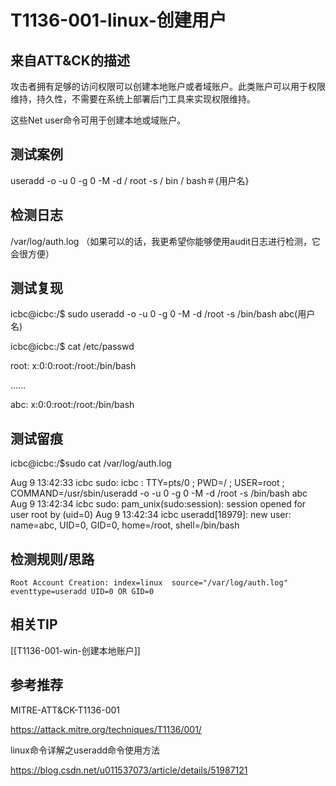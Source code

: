 # T1136-001-linux-创建用户

## 来自ATT&CK的描述

攻击者拥有足够的访问权限可以创建本地账户或者域账户。此类账户可以用于权限维持，持久性，不需要在系统上部署后门工具来实现权限维持。

这些Net user命令可用于创建本地或域账户。

## 测试案例

useradd -o -u 0 -g 0 -M -d / root -s / bin / bash＃{用户名}

## 检测日志

/var/log/auth.log （如果可以的话，我更希望你能够使用audit日志进行检测，它会很方便）

## 测试复现

icbc@icbc:/$ sudo useradd -o -u 0 -g 0 -M -d /root -s /bin/bash abc(用户名)

icbc@icbc:/$ cat /etc/passwd

root: x:0:0:root:/root:/bin/bash

......

abc: x:0:0:root:/root:/bin/bash

## 测试留痕

icbc@icbc:/$sudo cat /var/log/auth.log

Aug  9 13:42:33 icbc sudo:     icbc : TTY=pts/0 ; PWD=/ ; USER=root ; COMMAND=/usr/sbin/useradd -o -u 0 -g 0 -M -d /root -s /bin/bash abc
Aug  9 13:42:34 icbc sudo: pam_unix(sudo:session): session opened for user root by (uid=0)
Aug  9 13:42:34 icbc useradd[18979]: new user: name=abc, UID=0, GID=0, home=/root, shell=/bin/bash

## 检测规则/思路

```audit
Root Account Creation: index=linux  source="/var/log/auth.log" eventtype=useradd UID=0 OR GID=0
```

## 相关TIP

[[T1136-001-win-创建本地账户]]

## 参考推荐

MITRE-ATT&CK-T1136-001

<https://attack.mitre.org/techniques/T1136/001/>

linux命令详解之useradd命令使用方法

<https://blog.csdn.net/u011537073/article/details/51987121>
